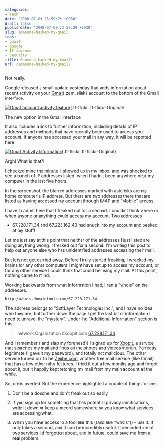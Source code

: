 ```yaml
---
categories:
- Tech
date: "2008-07-09 23:59:29 +0930"
draft: false
publishdate: "2008-07-09 23:59:29 +0930"
slug: someone-hacked-my-gmail
tags:
- gmail
- google
- IP address
- Security
title: Someone hacked my Gmail!
url: /someone-hacked-my-gmail/
---
```

Not really.

Google released a small update yesterday that adds information about
recent activity on your
[Gmail](https://mail.google.com/ "Gmail"){.zem_slink} account to the
bottom of the Gmail interface.

[![Gmail account activity
feature](//farm4.static.flickr.com/3066/2652864232_78fca2bac5_o.jpg)](http://www.flickr.com/photos/joshnunn/2652864232/){.tt-flickr
.tt-flickr-Original}

The new option in the Gmail interface

It also includes a link to further information, including details of IP
addresses and methods that have recently been used to access your
account. If anyone has accessed your mail in any way, it will be
reported here.

[![Gmail Activity
Information](//farm3.static.flickr.com/2272/2652036597_c10f97f3ce_o.jpg)](http://www.flickr.com/photos/joshnunn/2652036597/){.tt-flickr
.tt-flickr-Original}

Argh! What is that?!

I checked mine the minute it showed up in my inbox, and was shocked to
see a bunch of IP addresses listed, when I hadn't been anywhere near my
computer in the last five hours.

In the screenshot, the blurred addresses marked with asterisks are my
home computer's IP address. But there are two addresses there that are
listed as having accessed my account through IMAP and "Mobile" access.

I have to admit here that I freaked out for a second. I couldn't think
where or when anyone or anything could access my account. Two addresses
- 67.228.171.34 and 67.228.162.43 had snuck into my account and peeked
at my stuff!

<span class="info">Let me just say at this point that neither of the
addresses I just listed are doing anything wrong. I freaked out for a
second. I'm writing this post to help out anyone else who has
unidentified addresses accessing their mail.</span>

But lets not get carried away. Before I truly started freaking, I
wracked my brains for any other computers I might have set up to access
my account, or for any other service I could think that could be using
my mail. At this point, nothing came to mind.

Working backwards from what information I had, I ran a "whois" on the
addresses.

    http://whois.domaintools.com/67.228.171.34

The address belongs to "SoftLayer Technologies Inc.", and I have no idea
who they are, but further down the page I get the last bit of
information I need to unravel the "mystery". Under the "Additional
Information" section is this:

> network:Organization;I:Xoopit.com
> [67.228.171.34](http://whois.domaintools.com/67.228.171.34)

And I remember ((and slap my forehead)) I signed up for
[Xoopit](http://xoopit.com), a service that searches my mail and finds
all the photos and videos therein. Perfectly legitimate (I gave it my
password), and totally not malicious. The other service turned out to be
[Zenbe.com](http://zenbe.com), another free mail service (like Gmail)
that has a few other nifty features. I tried it out a few months ago and
forgot about it, but it happily kept fetching my mail from my main
account all the while.

So, crisis averted. But the experience highlighted a couple of things
for me.

1.  Don't be a douche and don't freak out so easily

2.  If you sign up for something that has potential privacy
    ramifications, write it down or keep a record somewhere so you know
    what services are accessing what.

3.  When you have access to a tool like this ((and like "whois")) -
    use it. It only takes a second, and it can be incredibly useful. It
    reminded me of two services I'd forgotten about, and in future,
    could save me from a **real** problem.

